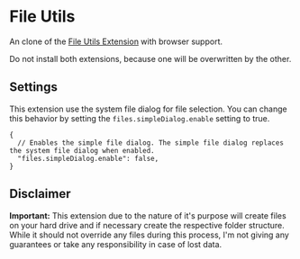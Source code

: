 # File Utils

An clone of the [File Utils Extension](https://marketplace.visualstudio.com/items?itemName=sleistner.vscode-fileutils) with browser support.

Do not install both extensions, because one will be overwritten by the other.

## Settings

This extension use the system file dialog for file selection. You can change this behavior by setting the `files.simpleDialog.enable` setting to true.

```jsonc
{
  // Enables the simple file dialog. The simple file dialog replaces the system file dialog when enabled.
  "files.simpleDialog.enable": false,
}
```

## Disclaimer

**Important:** This extension due to the nature of it's purpose will create files on your hard drive and if necessary create the respective folder structure. While it should not override any files during this process, I'm not giving any guarantees or take any responsibility in case of lost data.
